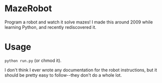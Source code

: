 # MazeRobot

Program a robot and watch it solve mazes!
I made this around 2009 while learning Python, and recently rediscovered it.

# Usage

`python run.py` (or chmod it).

I don't think I ever wrote any documentation for the robot instructions, but it should be pretty easy to follow--they don't do a whole lot.
